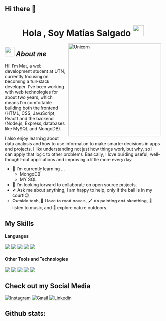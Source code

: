 ## Hi there 👋

<h1 align="center"><b>Hola , Soy Matías Salgado </b><img src="https://media.giphy.com/media/hvRJCLFzcasrR4ia7z/giphy.gif" width="35"></h1>


<img align="right" width=300px alt="Unicorn" src="https://media3.giphy.com/media/v1.Y2lkPTc5MGI3NjExOXQ4d253MmZwc3gyenplaTk5ZDY4cnU5cHMzc3Z3dzJtODZ6dm50NyZlcD12MV9pbnRlcm5hbF9naWZfYnlfaWQmY3Q9Zw/5VE34k5z5aENzpzsUr/giphy.gif" />

## <img src="https://media.giphy.com/media/ObNTw8Uzwy6KQ/giphy.gif" width="30px">&nbsp;***About me***

Hi! I’m Mat, a web development student at UTN, currently focusing on becoming a full-stack developer. I’ve been working with web technologies for about two years, which means I’m comfortable building both the frontend (HTML, CSS, JavaScript, React) and the backend (Node.js, Express, databases like MySQL and MongoDB).

I also enjoy learning about data analysis and how to use information to make smarter decisions in apps and projects. I like understanding not just how things work, but why, so I can apply that logic to other problems. Basically, I love building useful, well-thought-out applications and improving a little more every day.
- 🌱 I’m currently learning ...
  - MongoDB
  - MY SQL
- 👯 I’m looking forward to collaborate on open source projects.
- ✔ Ask me about anything, I am happy to help, only if the ball is in my court!😉<br>
- Outside tech, 📖 I love to read novels, 🖌️ do painting and skecthing, 🎵 listen to music, and 🌴 explore nature outdoors.


## My Skills 

<h4> Languages </h4>
<span> 
  <img src="https://img.shields.io/badge/HTML5-E34F26?style=for-the-badge&logo=html5&logoColor=white">
  <img src="https://img.shields.io/badge/CSS3-1572B6?style=for-the-badge&logo=css3&logoColor=white">
  <img src="https://img.shields.io/badge/JavaScript-F7DF1E?style=for-the-badge&logo=javascript&logoColor=black">
  <img src="https://img.shields.io/badge/python-3670A0?style=for-the-badge&logo=python&logoColor=ffdd54">
  <img src= "https://img.shields.io/badge/typescript-%23007ACC.svg?style=for-the-badge&logo=typescript&logoColor=white">

  
 

</span>


<h4> Other Tools and Technologies </h4>
<span>
  <img src="https://img.shields.io/badge/Git-F05032?style=for-the-badge&logo=git&logoColor=white">
  <img src="https://img.shields.io/badge/Notion-%23000000.svg?style=for-the-badge&logo=notion&logoColor=white">
  <img src="https://img.shields.io/badge/MySQL-00000F?style=for-the-badge&logo=mysql&logoColor=white">
    <img src= "https://img.shields.io/badge/MongoDB-%234ea94b.svg?style=for-the-badge&logo=mongodb&logoColor=white">
  <img src= "https://img.shields.io/badge/mysql-4479A1.svg?style=for-the-badge&logo=mysql&logoColor=white">




</span>

## Check out my Social Media

<a href= "https://www.instagram.com/mxatt_/?hl=es">
    <img src="https://img.shields.io/badge/Instagram-%23E4405F.svg?style=for-the-badge&logo=Instagram&logoColor=white" alt="Instagram">
</a>
<a href="mailto:matutesalgado@gmail.com" >
  <img src="https://img.shields.io/badge/Gmail-D14836?style=for-the-badge&logo=gmail&logoColor=white" alt="Gmail">
</a>
<a href="https://www.linkedin.com/in/mat%C3%ADas-ezequiel-salgado-heinrich-586b3a217/" >
  <img src="https://img.shields.io/badge/linkedin-%230077B5.svg?style=for-the-badge&logo=linkedin&logoColor=white" alt="Linkedin">
</a>


<h2>Github stats:</h2> 
